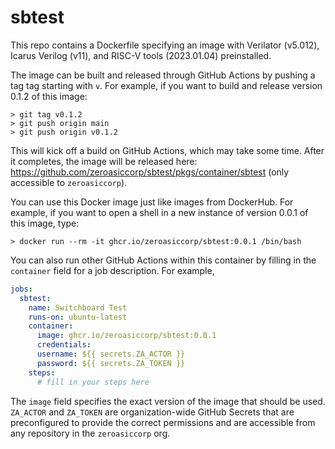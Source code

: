 # sbtest

This repo contains a Dockerfile specifying an image with Verilator (v5.012), Icarus Verilog (v11), and RISC-V tools (2023.01.04) preinstalled.

The image can be built and released through GitHub Actions by pushing a tag tag starting with `v`.  For example, if you want to build and release version 0.1.2 of this image:

```shell
> git tag v0.1.2
> git push origin main
> git push origin v0.1.2
```

This will kick off a build on GitHub Actions, which may take some time.  After it completes, the image will be released here: https://github.com/zeroasiccorp/sbtest/pkgs/container/sbtest (only accessible to `zeroasiccorp`).

You can use this Docker image just like images from DockerHub.  For example, if you want to open a shell in a new instance of version 0.0.1 of this image, type:

```shell
> docker run --rm -it ghcr.io/zeroasiccorp/sbtest:0.0.1 /bin/bash
```

You can also run other GitHub Actions within this container by filling in the `container` field for a job description.  For example,

```yaml
jobs:
  sbtest:
    name: Switchboard Test
    runs-on: ubuntu-latest
    container:
      image: ghcr.io/zeroasiccorp/sbtest:0.0.1
      credentials:
      username: ${{ secrets.ZA_ACTOR }}
      password: ${{ secrets.ZA_TOKEN }}
    steps:
      # fill in your steps here
```

The `image` field specifies the exact version of the image that should be used.  `ZA_ACTOR` and `ZA_TOKEN` are organization-wide GitHub Secrets that are preconfigured to provide the correct permissions and are accessible from any repository in the `zeroasiccorp` org.
